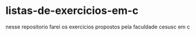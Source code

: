 # listas-de-exercicios-em-c
nesse repositorio farei os exercicios propostos pela faculdade cesusc em c
